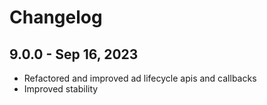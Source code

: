 # Changelog

## 9.0.0 - Sep 16, 2023

* Refactored and improved ad lifecycle apis and callbacks
* Improved stability
